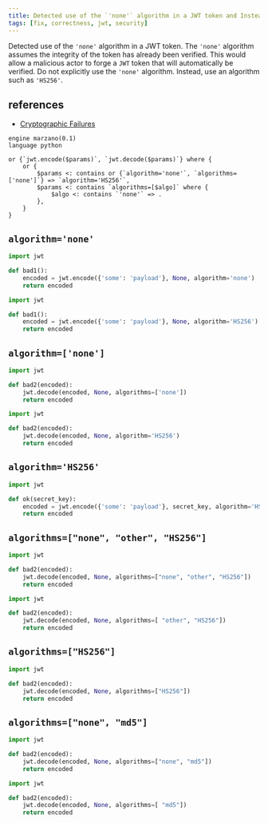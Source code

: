 ```yaml
---
title: Detected use of the `'none'` algorithm in a JWT token and Instead, use an algorithm such as `'HS256'`
tags: [fix, correctness, jwt, security]
---
```


Detected use of the `'none'` algorithm in a JWT token. The `'none'` algorithm assumes the integrity of the token has already been verified. This would allow a malicious actor to forge a `JWT` token that will automatically be verified. Do not explicitly use the `'none'` algorithm. Instead, use an algorithm such as `'HS256'`.

## references

- [Cryptographic Failures](https://owasp.org/Top10/A02_2021-Cryptographic_Failures)

```grit
engine marzano(0.1)
language python

or {`jwt.encode($params)`, `jwt.decode($params)`} where {
    or {
        $params <: contains or {`algorithm='none'`, `algorithms=['none']`} => `algorithm='HS256'`,
        $params <: contains `algorithms=[$algo]` where {
            $algo <: contains `'none'` => .
        },
    }
}
```

## `algorithm='none'`

```python
import jwt

def bad1():
    encoded = jwt.encode({'some': 'payload'}, None, algorithm='none')
    return encoded
```

```python
import jwt

def bad1():
    encoded = jwt.encode({'some': 'payload'}, None, algorithm='HS256')
    return encoded
```

## `algorithm=['none']`

```python
import jwt

def bad2(encoded):
    jwt.decode(encoded, None, algorithms=['none'])
    return encoded
```

```python
import jwt

def bad2(encoded):
    jwt.decode(encoded, None, algorithm='HS256')
    return encoded
```

## `algorithm='HS256'`

```python
import jwt

def ok(secret_key):
    encoded = jwt.encode({'some': 'payload'}, secret_key, algorithm='HS256')
    return encoded
```

## `algorithms=["none", "other", "HS256"]`

```python
import jwt

def bad2(encoded):
    jwt.decode(encoded, None, algorithms=["none", "other", "HS256"])
    return encoded
```

```python
import jwt

def bad2(encoded):
    jwt.decode(encoded, None, algorithms=[ "other", "HS256"])
    return encoded
```

## `algorithms=["HS256"]`

```python
import jwt

def bad2(encoded):
    jwt.decode(encoded, None, algorithms=["HS256"])
    return encoded
```

## `algorithms=["none", "md5"]`

```python
import jwt

def bad2(encoded):
    jwt.decode(encoded, None, algorithms=["none", "md5"])
    return encoded
```

```python
import jwt

def bad2(encoded):
    jwt.decode(encoded, None, algorithms=[ "md5"])
    return encoded
```
